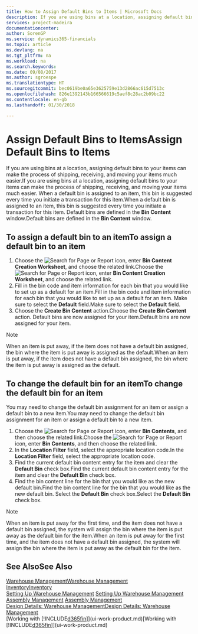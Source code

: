 ```yaml
---
title: How to Assign Default Bins to Items | Microsoft Docs
description: If you are using bins at a location, assigning default bins to your items can make the process of shipping, receiving, and moving your items much easier. When a default bin is assigned to an item, this bin is suggested every time you initiate a transaction for this item.
services: project-madeira
documentationcenter: 
author: SorenGP
ms.service: dynamics365-financials
ms.topic: article
ms.devlang: na
ms.tgt_pltfrm: na
ms.workload: na
ms.search.keywords: 
ms.date: 09/08/2017
ms.author: sgroespe
ms.translationtype: HT
ms.sourcegitcommit: bec0619be0a65e3625759e13d2866ac615d7513c
ms.openlocfilehash: 826e1392143b166566619c5aef8c28ac2b09bc22
ms.contentlocale: en-gb
ms.lasthandoff: 01/30/2018

---
```

# <a name="assign-default-bins-to-items"></a><span data-ttu-id="ca727-104">Assign Default Bins to Items</span><span class="sxs-lookup"><span data-stu-id="ca727-104">Assign Default Bins to Items</span></span>
<span data-ttu-id="ca727-105">If you are using bins at a location, assigning default bins to your items can make the process of shipping, receiving, and moving your items much easier.</span><span class="sxs-lookup"><span data-stu-id="ca727-105">If you are using bins at a location, assigning default bins to your items can make the process of shipping, receiving, and moving your items much easier.</span></span> <span data-ttu-id="ca727-106">When a default bin is assigned to an item, this bin is suggested every time you initiate a transaction for this item.</span><span class="sxs-lookup"><span data-stu-id="ca727-106">When a default bin is assigned to an item, this bin is suggested every time you initiate a transaction for this item.</span></span> <span data-ttu-id="ca727-107">Default bins are defined in the **Bin Content** window.</span><span class="sxs-lookup"><span data-stu-id="ca727-107">Default bins are defined in the **Bin Content** window.</span></span>  

## <a name="to-assign-a-default-bin-to-an-item"></a><span data-ttu-id="ca727-108">To assign a default bin to an item</span><span class="sxs-lookup"><span data-stu-id="ca727-108">To assign a default bin to an item</span></span>
1.  <span data-ttu-id="ca727-109">Choose the ![Search for Page or Report](media/ui-search/search_small.png "Search for Page or Report icon") icon, enter **Bin Content Creation Worksheet**, and choose the related link.</span><span class="sxs-lookup"><span data-stu-id="ca727-109">Choose the ![Search for Page or Report](media/ui-search/search_small.png "Search for Page or Report icon") icon, enter **Bin Content Creation Worksheet**, and choose the related link.</span></span>  
2.  <span data-ttu-id="ca727-110">Fill in the bin code and item information for each bin that you would like to set up as a default for an item.</span><span class="sxs-lookup"><span data-stu-id="ca727-110">Fill in the bin code and item information for each bin that you would like to set up as a default for an item.</span></span> <span data-ttu-id="ca727-111">Make sure to select the **Default** field.</span><span class="sxs-lookup"><span data-stu-id="ca727-111">Make sure to select the **Default** field.</span></span>  
3.  <span data-ttu-id="ca727-112">Choose the **Create Bin Content** action.</span><span class="sxs-lookup"><span data-stu-id="ca727-112">Choose the **Create Bin Content** action.</span></span> <span data-ttu-id="ca727-113">Default bins are now assigned for your item.</span><span class="sxs-lookup"><span data-stu-id="ca727-113">Default bins are now assigned for your item.</span></span>  

> [!NOTE]  
>  <span data-ttu-id="ca727-114">When an item is put away, if the item does not have a default bin assigned, the bin where the item is put away is assigned as the default.</span><span class="sxs-lookup"><span data-stu-id="ca727-114">When an item is put away, if the item does not have a default bin assigned, the bin where the item is put away is assigned as the default.</span></span>  

## <a name="to-change-the-default-bin-for-an-item"></a><span data-ttu-id="ca727-115">To change the default bin for an item</span><span class="sxs-lookup"><span data-stu-id="ca727-115">To change the default bin for an item</span></span>  
<span data-ttu-id="ca727-116">You may need to change the default bin assignment for an item or assign a default bin to a new item.</span><span class="sxs-lookup"><span data-stu-id="ca727-116">You may need to change the default bin assignment for an item or assign a default bin to a new item.</span></span>    
1.  <span data-ttu-id="ca727-117">Choose the ![Search for Page or Report](media/ui-search/search_small.png "Search for Page or Report icon") icon, enter **Bin Contents**, and then choose the related link.</span><span class="sxs-lookup"><span data-stu-id="ca727-117">Choose the ![Search for Page or Report](media/ui-search/search_small.png "Search for Page or Report icon") icon, enter **Bin Contents**, and then choose the related link.</span></span>  
2.  <span data-ttu-id="ca727-118">In the **Location Filter** field, select the appropriate location code.</span><span class="sxs-lookup"><span data-stu-id="ca727-118">In the **Location Filter** field, select the appropriate location code.</span></span>  
3.  <span data-ttu-id="ca727-119">Find the current default bin content entry for the item and clear the **Default Bin** check box.</span><span class="sxs-lookup"><span data-stu-id="ca727-119">Find the current default bin content entry for the item and clear the **Default Bin** check box.</span></span>  
4.  <span data-ttu-id="ca727-120">Find the bin content line for the bin that you would like as the new default bin.</span><span class="sxs-lookup"><span data-stu-id="ca727-120">Find the bin content line for the bin that you would like as the new default bin.</span></span> <span data-ttu-id="ca727-121">Select the **Default Bin** check box.</span><span class="sxs-lookup"><span data-stu-id="ca727-121">Select the **Default Bin** check box.</span></span>  

> [!NOTE]  
>  <span data-ttu-id="ca727-122">When an item is put away for the first time, and the item does not have a default bin assigned, the system will assign the bin where the item is put away as the default bin for the item.</span><span class="sxs-lookup"><span data-stu-id="ca727-122">When an item is put away for the first time, and the item does not have a default bin assigned, the system will assign the bin where the item is put away as the default bin for the item.</span></span>  

## <a name="see-also"></a><span data-ttu-id="ca727-123">See Also</span><span class="sxs-lookup"><span data-stu-id="ca727-123">See Also</span></span>  
[<span data-ttu-id="ca727-124">Warehouse Management</span><span class="sxs-lookup"><span data-stu-id="ca727-124">Warehouse Management</span></span>](warehouse-manage-warehouse.md)  
[<span data-ttu-id="ca727-125">Inventory</span><span class="sxs-lookup"><span data-stu-id="ca727-125">Inventory</span></span>](inventory-manage-inventory.md)  
<span data-ttu-id="ca727-126">[Setting Up Warehouse Management](warehouse-setup-warehouse.md)   </span><span class="sxs-lookup"><span data-stu-id="ca727-126">[Setting Up Warehouse Management](warehouse-setup-warehouse.md)   </span></span>  
<span data-ttu-id="ca727-127">[Assembly Management](assembly-assemble-items.md)  </span><span class="sxs-lookup"><span data-stu-id="ca727-127">[Assembly Management](assembly-assemble-items.md)  </span></span>  
[<span data-ttu-id="ca727-128">Design Details: Warehouse Management</span><span class="sxs-lookup"><span data-stu-id="ca727-128">Design Details: Warehouse Management</span></span>](design-details-warehouse-management.md)  
<span data-ttu-id="ca727-129">[Working with [!INCLUDE[d365fin](includes/d365fin_md.md)]](ui-work-product.md)</span><span class="sxs-lookup"><span data-stu-id="ca727-129">[Working with [!INCLUDE[d365fin](includes/d365fin_md.md)]](ui-work-product.md)</span></span>

